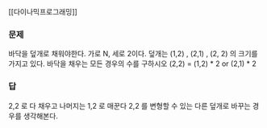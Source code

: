 [[다이나믹프로그래밍]]

### 문제
바닥을 덮개로 채워야한다. 가로 N, 세로 2이다.
덮개는 (1,2) , (2,1) , (2, 2) 의 크기를 가지고 있다. 
바닥을 채우는 모든 경우의 수를 구하시오
(2,2) = (1,2) * 2 or (2,1) * 2
 
### 답

2,2 로 다 채우고 나머지는 1,2 로 매꾼다
2,2 를 변형할 수 있는 다른 덮개로 바꾸는 경우를 생각해본다.
